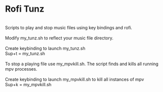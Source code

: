 # Rofi Tunz<br />
<br />
Scripts to play and stop music files using key bindings and rofi.<br />
<br />
Modify my_tunz.sh to reflect your music file directory.<br />
<br />
Create keybinding to launch my_tunz.sh<br />
Sup+t = my_tunz.sh<br />
<br />
To stop a playing file use my_mpvkill.sh. The script finds and kills all running mpv processes.<br />
<br />
Create keybinding to launch my_mpvkill.sh to kill all instances of mpv<br />
Sup+k = my_mpvkill.sh<br />
<br />
<br />
